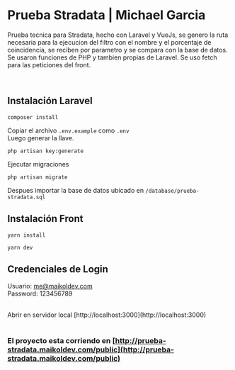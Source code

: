 # Prueba Stradata | Michael Garcia

Prueba tecnica para Stradata, hecho con Laravel y VueJs, se genero la ruta necesaria para la ejecucion del filtro con el nombre y el porcentaje de coincidencia,
se reciben por parametro y se compara con la base de datos. Se usaron funciones de PHP y tambien propias de Laravel. Se uso fetch para las peticiones del front.

<br>

## Instalación Laravel

```
composer install
```

Copiar el archivo `.env.example` como `.env`
<br />
Luego generar la llave.

```
php artisan key:generate
```

Ejecutar migraciones

```
php artisan migrate
```

Despues importar la base de datos ubicado en `/database/prueba-stradata.sql`

## Instalación Front

```
yarn install
```

```
yarn dev
```

## Credenciales de Login

Usuario: me@maikoldev.com
<br/>
Password: 123456789

<br/>
Abrir en servidor local [http://localhost:3000](http://localhost:3000)

<br/>
<br/>

### El proyecto esta corriendo en [http://prueba-stradata.maikoldev.com/public](http://prueba-stradata.maikoldev.com/public)
